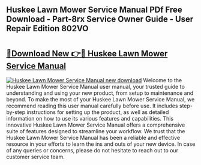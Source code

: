 ## Huskee Lawn Mower Service Manual PDf Free Download - Part-8rx Service Owner Guide - User Repair Edition 802VO

# <h2><a href="http://bc68620.oget.top/?id=Huskee+Lawn+Mower+Service+Manual">🔗Download New 👉🔴 Huskee Lawn Mower Service Manual</a></h2>

[![Huskee Lawn Mower Service Manual new download](https://i.imgur.com/5g1atiW.png)](http://bc68620.oget.top/?id=Huskee+Lawn+Mower+Service+Manual)
Welcome to the Huskee Lawn Mower Service Manual user manual, your trusted guide to understanding and using your new product, from setup to maintenance and beyond. To make the most of your Huskee Lawn Mower Service Manual, we recommend reading this user manual carefully before use. It includes step-by-step instructions for setting up the product, as well as detailed information on how to use its various features and capabilities. This innovative Huskee Lawn Mower Service Manual offers a comprehensive suite of features designed to streamline your workflow. We trust that the Huskee Lawn Mower Service Manual has been a reliable and effective resource in your efforts to learn the ins and outs of your new device. In case of any queries or concerns, please do not hesitate to reach out to our customer service team.
